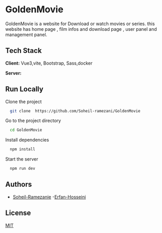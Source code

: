 # GoldenMovie

GoldenMovie is a website for Download or watch movies or series.
this website has home page , film infos and download page , user panel and  management panel.

## Tech Stack

**Client:** Vue3,vite, Bootstrap, Sass,docker

**Server:**

## Run Locally

Clone the project

```bash
  git clone  https://github.com/Soheil-ramezani/GoldenMovie

```

Go to the project directory

```bash
  cd GoldenMovie

```

Install dependencies

```bash
  npm install

```

Start the server

```bash
  npm run dev

```

## Authors

- [Soheil-Ramezanie]()
   -[Erfan-Hosseini](https://github.com/erfanHP390)

## License

[MIT](https://choosealicense.com/licenses/mit/)
